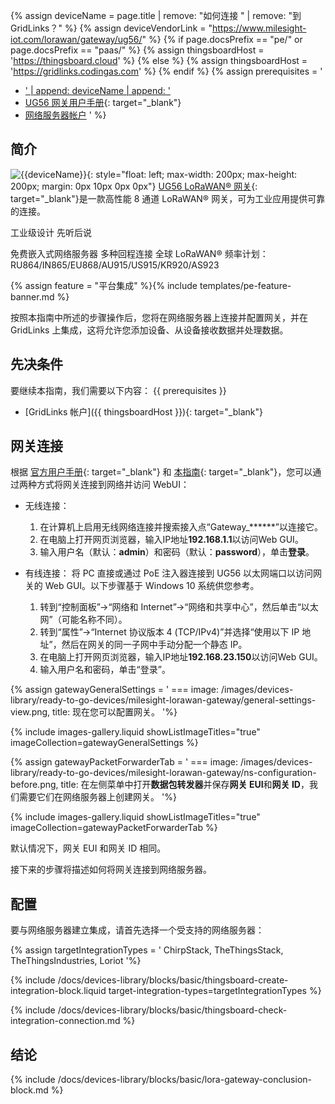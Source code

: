 {% assign deviceName = page.title | remove: "如何连接 " | remove: "到 GridLinks？" %}
{% assign deviceVendorLink = "https://www.milesight-iot.com/lorawan/gateway/ug56/" %}
{% if page.docsPrefix == "pe/" or page.docsPrefix == "paas/" %}
{% assign thingsboardHost = 'https://thingsboard.cloud' %}
{% else %}
{% assign thingsboardHost = 'https://gridlinks.codingas.com' %}
{% endif %}
{% assign prerequisites = '
- <a href="' | append: deviceVendorLink | append: '" target="_blank">' | append: deviceName | append: '</a>
- [UG56 网关用户手册](https://resource.milesight-iot.com/milesight/document/ug56-user-guide-en.pdf){: target="_blank"}
- [网络服务器帐户](#configuration)
'
 %}

## 简介

![{{deviceName}}](/images/devices-library/{{page.deviceImageFileName}}){: style="float: left; max-width: 200px; max-height: 200px; margin: 0px 10px 0px 0px"}
[UG56 LoRaWAN® 网关]({{deviceVendorLink}}){: target="_blank"}是一款高性能 8 通道 LoRaWAN® 网关，可为工业应用提供可靠的连接。

工业级设计
先听后说


免费嵌入式网络服务器
多种回程连接
全球 LoRaWAN® 频率计划：
RU864/IN865/EU868/AU915/US915/KR920/AS923

{% assign feature = "平台集成" %}{% include templates/pe-feature-banner.md %}

按照本指南中所述的步骤操作后，您将在网络服务器上连接并配置网关，并在 GridLinks 上集成，这将允许您添加设备、从设备接收数据并处理数据。

## 先决条件

要继续本指南，我们需要以下内容：
{{ prerequisites }}
- [GridLinks 帐户]({{ thingsboardHost }}){: target="_blank"}

## 网关连接

根据 [官方用户手册](https://resource.milesight-iot.com/milesight/document/ug56-user-guide-en.pdf){: target="_blank"} 和 [本指南](https://support.milesight-iot.com/support/solutions/articles/73000514278-how-to-connect-milesight-gateway-to-the-internet){: target="_blank"}，您可以通过两种方式将网关连接到网络并访问 WebUI：

- 无线连接：
  1. 在计算机上启用无线网络连接并搜索接入点“Gateway_******”以连接它。
  2. 在电脑上打开网页浏览器，输入IP地址**192.168.1.1**以访问Web GUI。
  3. 输入用户名（默认：**admin**）和密码（默认：**password**），单击**登录**。

- 有线连接：
  将 PC 直接或通过 PoE 注入器连接到 UG56 以太网端口以访问网关的 Web GUI。以下步骤基于 Windows 10 系统供您参考。

  1. 转到“控制面板”→“网络和 Internet”→“网络和共享中心”，然后单击“以太网”（可能名称不同）。
  2. 转到“属性”→“Internet 协议版本 4 (TCP/IPv4)”并选择“使用以下 IP 地址”，然后在网关的同一子网中手动分配一个静态 IP。
  3. 在电脑上打开网页浏览器，输入IP地址**192.168.23.150**以访问Web GUI。
  4. 输入用户名和密码，单击“登录”。

{% assign gatewayGeneralSettings = '
    ===
        image: /images/devices-library/ready-to-go-devices/milesight-lorawan-gateway/general-settings-view.png,
        title: 现在您可以配置网关。
'%}

{% include images-gallery.liquid showListImageTitles="true" imageCollection=gatewayGeneralSettings %}

{% assign gatewayPacketForwarderTab = '
    ===
        image: /images/devices-library/ready-to-go-devices/milesight-lorawan-gateway/ns-configuration-before.png,
        title: 在左侧菜单中打开**数据包转发器**并保存**网关 EUI**和**网关 ID**，我们需要它们在网络服务器上创建网关。
'%}

{% include images-gallery.liquid showListImageTitles="true" imageCollection=gatewayPacketForwarderTab %}

默认情况下，网关 EUI 和网关 ID 相同。

接下来的步骤将描述如何将网关连接到网络服务器。

## 配置

要与网络服务器建立集成，请首先选择一个受支持的网络服务器：

{% assign targetIntegrationTypes = '
ChirpStack,
TheThingsStack,
TheThingsIndustries,
Loriot
'%}

{% include /docs/devices-library/blocks/basic/thingsboard-create-integration-block.liquid target-integration-types=targetIntegrationTypes %}

{% include /docs/devices-library/blocks/basic/thingsboard-check-integration-connection.md %}


## 结论

{% include /docs/devices-library/blocks/basic/lora-gateway-conclusion-block.md %}